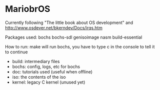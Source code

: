 # MariobrOS

Currently following "The little book about OS development" and http://www.osdever.net/bkerndev/Docs/irqs.htm

Packages used: bochs bochs-sdl genisoimage nasm build-essential

How to run: make will run bochs, you have to type c in the console to tell it to continue

- build:    intermediary files
- bochs:    config, logs, etc for bochs
- doc:      tutorials used (useful when offline)
- iso:      the contents of the iso
- kernel:   legacy C kernel (unused yet)
